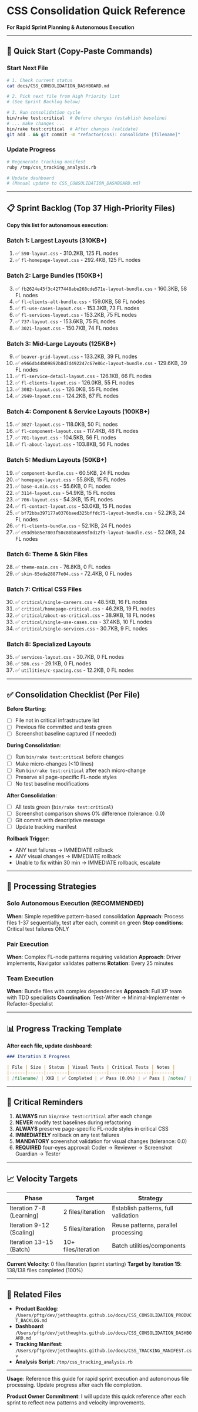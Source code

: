 # CSS Consolidation Quick Reference

**For Rapid Sprint Planning & Autonomous Execution**

---

## 🚀 Quick Start (Copy-Paste Commands)

### Start Next File
```bash
# 1. Check current status
cat docs/CSS_CONSOLIDATION_DASHBOARD.md

# 2. Pick next file from High Priority list
# (See Sprint Backlog below)

# 3. Run consolidation cycle
bin/rake test:critical  # Before changes (establish baseline)
# ... make changes ...
bin/rake test:critical  # After changes (validate)
git add . && git commit -m "refactor(css): consolidate [filename]"
```

### Update Progress
```bash
# Regenerate tracking manifest
ruby /tmp/css_tracking_analysis.rb

# Update dashboard
# (Manual update to CSS_CONSOLIDATION_DASHBOARD.md)
```

---

## 📋 Sprint Backlog (Top 37 High-Priority Files)

**Copy this list for autonomous execution:**

### Batch 1: Largest Layouts (310KB+)
1. ✅ `590-layout.css` - 310.2KB, 125 FL nodes
2. ✅ `fl-homepage-layout.css` - 292.4KB, 125 FL nodes

### Batch 2: Large Bundles (150KB+)
3. ✅ `fb2624e43f3c4277448abe268cde571e-layout-bundle.css` - 160.3KB, 58 FL nodes
4. ✅ `fl-clients-alt-bundle.css` - 159.0KB, 58 FL nodes
5. ✅ `fl-use-cases-layout.css` - 153.3KB, 73 FL nodes
6. ✅ `fl-services-layout.css` - 153.2KB, 75 FL nodes
7. ✅ `737-layout.css` - 153.6KB, 75 FL nodes
8. ✅ `3021-layout.css` - 150.7KB, 74 FL nodes

### Batch 3: Mid-Large Layouts (125KB+)
9. ✅ `beaver-grid-layout.css` - 133.2KB, 39 FL nodes
10. ✅ `e966db44b09892b8d7d492247c67e86c-layout-bundle.css` - 129.6KB, 39 FL nodes
11. ✅ `fl-service-detail-layout.css` - 126.1KB, 66 FL nodes
12. ✅ `fl-clients-layout.css` - 126.0KB, 55 FL nodes
13. ✅ `3082-layout.css` - 126.0KB, 55 FL nodes
14. ✅ `2949-layout.css` - 124.2KB, 67 FL nodes

### Batch 4: Component & Service Layouts (100KB+)
15. ✅ `3027-layout.css` - 118.0KB, 50 FL nodes
16. ✅ `fl-component-layout.css` - 117.4KB, 48 FL nodes
17. ✅ `701-layout.css` - 104.5KB, 56 FL nodes
18. ✅ `fl-about-layout.css` - 103.8KB, 56 FL nodes

### Batch 5: Medium Layouts (50KB+)
19. ✅ `component-bundle.css` - 60.5KB, 24 FL nodes
20. ✅ `homepage-layout.css` - 55.8KB, 15 FL nodes
21. ✅ `base-4.min.css` - 55.6KB, 0 FL nodes
22. ✅ `3114-layout.css` - 54.9KB, 15 FL nodes
23. ✅ `706-layout.css` - 54.3KB, 15 FL nodes
24. ✅ `fl-contact-layout.css` - 53.0KB, 15 FL nodes
25. ✅ `bf72bba397177a0376baed325bffdc75-layout-bundle.css` - 52.2KB, 24 FL nodes
26. ✅ `fl-clients-bundle.css` - 52.1KB, 24 FL nodes
27. ✅ `e93d9b85e7803f50c80b8a698f8d12f9-layout-bundle.css` - 52.0KB, 24 FL nodes

### Batch 6: Theme & Skin Files
28. ✅ `theme-main.css` - 76.8KB, 0 FL nodes
29. ✅ `skin-65eda28877e04.css` - 72.4KB, 0 FL nodes

### Batch 7: Critical CSS Files
30. ✅ `critical/single-careers.css` - 48.5KB, 16 FL nodes
31. ✅ `critical/homepage-critical.css` - 46.2KB, 19 FL nodes
32. ✅ `critical/about-us-critical.css` - 38.9KB, 18 FL nodes
33. ✅ `critical/single-use-cases.css` - 37.4KB, 10 FL nodes
34. ✅ `critical/single-services.css` - 30.7KB, 9 FL nodes

### Batch 8: Specialized Layouts
35. ✅ `services-layout.css` - 30.7KB, 0 FL nodes
36. ✅ `586.css` - 29.1KB, 0 FL nodes
37. ✅ `utilities/c-spacing.css` - 12.2KB, 0 FL nodes

---

## ✅ Consolidation Checklist (Per File)

**Before Starting**:
- [ ] File not in critical infrastructure list
- [ ] Previous file committed and tests green
- [ ] Screenshot baseline captured (if needed)

**During Consolidation**:
- [ ] Run `bin/rake test:critical` before changes
- [ ] Make micro-changes (<10 lines)
- [ ] Run `bin/rake test:critical` after each micro-change
- [ ] Preserve all page-specific FL-node styles
- [ ] No test baseline modifications

**After Consolidation**:
- [ ] All tests green (`bin/rake test:critical`)
- [ ] Screenshot comparison shows 0% difference (tolerance: 0.0)
- [ ] Git commit with descriptive message
- [ ] Update tracking manifest

**Rollback Trigger**:
- ANY test failures → IMMEDIATE rollback
- ANY visual changes → IMMEDIATE rollback
- Unable to fix within 30 min → IMMEDIATE rollback, escalate

---

## 🎯 Processing Strategies

### Solo Autonomous Execution (RECOMMENDED)
**When**: Simple repetitive pattern-based consolidation
**Approach**: Process files 1-37 sequentially, test after each, commit on green
**Stop conditions**: Critical test failures ONLY

### Pair Execution
**When**: Complex FL-node patterns requiring validation
**Approach**: Driver implements, Navigator validates patterns
**Rotation**: Every 25 minutes

### Team Execution
**When**: Bundle files with complex dependencies
**Approach**: Full XP team with TDD specialists
**Coordination**: Test-Writer → Minimal-Implementer → Refactor-Specialist

---

## 📊 Progress Tracking Template

**After each file, update dashboard**:

```markdown
### Iteration X Progress

| File | Size | Status | Visual Tests | Critical Tests | Notes |
|------|------|--------|--------------|----------------|-------|
| [filename] | XKB | ✅ Completed | ✅ Pass (0.0%) | ✅ Pass | [notes] |
```

---

## 🚨 Critical Reminders

1. **ALWAYS** run `bin/rake test:critical` after each change
2. **NEVER** modify test baselines during refactoring
3. **ALWAYS** preserve page-specific FL-node styles in critical CSS
4. **IMMEDIATELY** rollback on any test failures
5. **MANDATORY** screenshot validation for visual changes (tolerance: 0.0)
6. **REQUIRED** four-eyes approval: Coder → Reviewer → Screenshot Guardian → Tester

---

## 📈 Velocity Targets

| Phase | Target | Strategy |
|-------|--------|----------|
| Iteration 7-8 (Learning) | 2 files/iteration | Establish patterns, full validation |
| Iteration 9-12 (Scaling) | 5 files/iteration | Reuse patterns, parallel processing |
| Iteration 13-15 (Batch) | 10+ files/iteration | Batch utilities/components |

**Current Velocity**: 0 files/iteration (sprint starting)
**Target by Iteration 15**: 138/138 files completed (100%)

---

## 🔗 Related Files

- **Product Backlog**: `/Users/pftg/dev/jetthoughts.github.io/docs/CSS_CONSOLIDATION_PRODUCT_BACKLOG.md`
- **Dashboard**: `/Users/pftg/dev/jetthoughts.github.io/docs/CSS_CONSOLIDATION_DASHBOARD.md`
- **Tracking Manifest**: `/Users/pftg/dev/jetthoughts.github.io/docs/CSS_TRACKING_MANIFEST.csv`
- **Analysis Script**: `/tmp/css_tracking_analysis.rb`

---

**Usage**: Reference this guide for rapid sprint execution and autonomous file processing. Update progress after each file completion.

**Product Owner Commitment**: I will update this quick reference after each sprint to reflect new patterns and velocity improvements.

